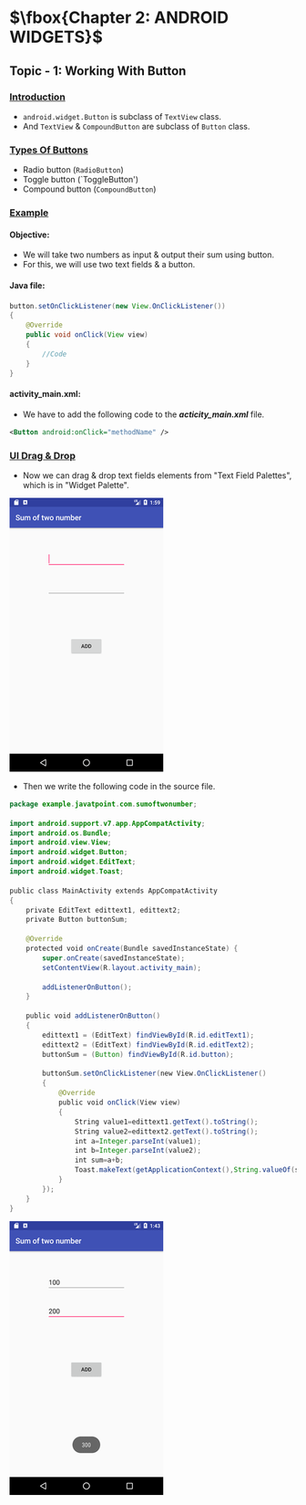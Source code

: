 # $\fbox{Chapter 2: ANDROID WIDGETS}$





## **Topic - 1: Working With Button**

### <u>Introduction</u>

- `android.widget.Button` is subclass of `TextView` class.
- And `TextView` & `CompoundButton` are subclass of `Button` class.


### <u>Types Of Buttons</u>

- Radio button (`RadioButton`)
- Toggle button (`ToggleButton')
- Compound button (`CompoundButton`)


### <u>Example</u>

#### Objective:

- We will take two numbers as input & output their sum using button.
- For this, we will use two text fields & a button.

#### Java file:

```java
button.setOnClickListener(new View.OnClickListener())
{
	@Override
	public void onClick(View view)
	{
		//Code
	}
}
```

#### activity_main.xml:

- We have to add the following code to the ***acticity_main.xml*** file.

```xml
<Button android:onClick="methodName" />
```


### <u>UI Drag & Drop</u>

- Now we can drag & drop text fields elements from "Text Field Palettes", which is in "Widget Palette".

![Two Fields](./media/image12.png)

- Then we write the following code in the source file.

```java
package example.javatpoint.com.sumoftwonumber;  

import android.support.v7.app.AppCompatActivity;  
import android.os.Bundle;  
import android.view.View;  
import android.widget.Button;  
import android.widget.EditText;  
import android.widget.Toast;  

public class MainActivity extends AppCompatActivity
{  
	private EditText edittext1, edittext2;  
	private Button buttonSum;  
	
	@Override  
	protected void onCreate(Bundle savedInstanceState) {  
		super.onCreate(savedInstanceState);  
		setContentView(R.layout.activity_main);  
		
		addListenerOnButton();  
	}  

	public void addListenerOnButton()
	{  
		edittext1 = (EditText) findViewById(R.id.editText1);  
		edittext2 = (EditText) findViewById(R.id.editText2);  
		buttonSum = (Button) findViewById(R.id.button);  
		
		buttonSum.setOnClickListener(new View.OnClickListener()
		{  
			@Override  
			public void onClick(View view)
			{  
				String value1=edittext1.getText().toString();  
				String value2=edittext2.getText().toString();  
				int a=Integer.parseInt(value1);  
				int b=Integer.parseInt(value2);  
				int sum=a+b;  
				Toast.makeText(getApplicationContext(),String.valueOf(sum), Toast.LENGTH_LONG).show();  
			}  
		});  
	}  
}
```

![Answer Field](./media/image13.png)
